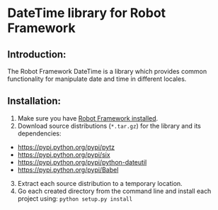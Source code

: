 # DateTime library for Robot Framework

Introduction:
-------------

The Robot Framework DateTime is a library which provides common functionality for manipulate date and time in different locales.

Installation:
-------------

1. Make sure you have [Robot Framework installed].
2. Download source distributions (`*.tar.gz`) for the library and its dependencies:
 - https://pypi.python.org/pypi/pytz
 - https://pypi.python.org/pypi/six
 - https://pypi.python.org/pypi/python-dateutil
 - https://pypi.python.org/pypi/Babel
3. Extract each source distribution to a temporary location.
4. Go each created directory from the command line and install each project
   using: `python setup.py install`

[Robot Framework installed]: http://code.google.com/p/robotframework/wiki/Installation